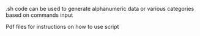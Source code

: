 .sh code can be used to generate alphanumeric data or various categories based on commands input

Pdf files for instructions on how to use script



